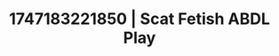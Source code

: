 ---
categories:
- Erotic curves
- Delirious pleasure
- VR porn
- Public sex
- Erotic hair pulling
image: /assets/images/1747183221850.webp
layout: post
seo:
  description: Featured content with sensual ABDL Play, Scat Fetish. HD images available.
  keywords: ABDL Play, Scat Fetish
  og_image: /assets/images/1747183221850.webp
  schema_type: VisualArtwork
tags:
- '#1747183221850'
- ABDL Play
- Scat Fetish
title: 1747183221850 | Scat Fetish ABDL Play
---
